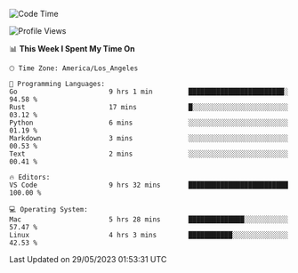 <!--START_SECTION:waka-->
![Code Time](http://img.shields.io/badge/Code%20Time-379%20hrs%2043%20mins-blue)

![Profile Views](http://img.shields.io/badge/Profile%20Views-0-blue)

📊 **This Week I Spent My Time On** 

```text
🕑︎ Time Zone: America/Los_Angeles

💬 Programming Languages: 
Go                       9 hrs 1 min         ████████████████████████░   94.58 % 
Rust                     17 mins             █░░░░░░░░░░░░░░░░░░░░░░░░   03.12 % 
Python                   6 mins              ░░░░░░░░░░░░░░░░░░░░░░░░░   01.19 % 
Markdown                 3 mins              ░░░░░░░░░░░░░░░░░░░░░░░░░   00.53 % 
Text                     2 mins              ░░░░░░░░░░░░░░░░░░░░░░░░░   00.41 % 

🔥 Editors: 
VS Code                  9 hrs 32 mins       █████████████████████████   100.00 % 

💻 Operating System: 
Mac                      5 hrs 28 mins       ██████████████░░░░░░░░░░░   57.47 % 
Linux                    4 hrs 3 mins        ███████████░░░░░░░░░░░░░░   42.53 % 
```


 Last Updated on 29/05/2023 01:53:31 UTC
<!--END_SECTION:waka-->
